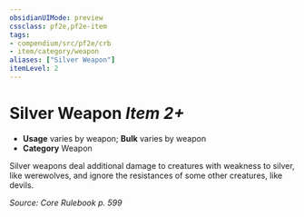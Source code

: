 ```yaml
---
obsidianUIMode: preview
cssclass: pf2e,pf2e-item
tags:
- compendium/src/pf2e/crb
- item/category/weapon
aliases: ["Silver Weapon"]
itemLevel: 2
---
```

# Silver Weapon *Item 2+*  

- **Usage** varies by weapon; **Bulk** varies by weapon
- **Category** Weapon

Silver weapons deal additional damage to creatures with weakness to silver, like werewolves, and ignore the resistances of some other creatures, like devils.

*Source: Core Rulebook p. 599*